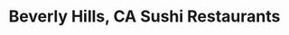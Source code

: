 ---
layout: city
title: Beverly Hills, CA Sushi Restaurants
permalink: /california/beverly-hills/
stateAbbr: CA
stateName: California
cityName: Beverly Hills

---